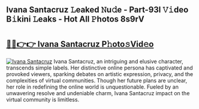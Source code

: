 ## Ivana Santacruz 𝙻eaked 𝙽u𝚍e - Part-93l 𝚅𝚒deo B𝚒kini 𝙻eaks - Hot All 𝙿hotos 8s9rV

# <h2><a href="http://ld1i6t.urlbe.top/?page=Ivana+Santacruz">🔗🔗👉👉 Ivana Santacruz P𝚑oto𝚜Vid𝚎o</a></h2>

[![Ivana Santacruz](https://i.imgur.com/eBuTRDB.gif)](http://ld1i6t.urlbe.top/?page=Ivana+Santacruz)
Ivana Santacruz, an intriguing and elusive character, transcends simple labels. Her distinctive online persona has captivated and provoked viewers, sparking debates on artistic expression, privacy, and the complexities of virtual communities. Though her future plans are unclear, her role in redefining the online world is unquestionable. Fueled by an unwavering resolve and undeniable charm, Ivana Santacruz impact on the virtual community is limitless.
